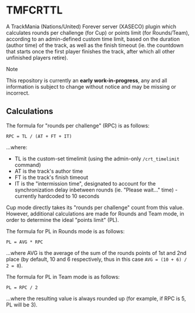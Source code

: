 # TMFCRTTL
A TrackMania (Nations/United) Forever server (XASECO) plugin which calculates rounds per challenge (for Cup) or points limit (for Rounds/Team), according to an admin-defined custom time limit, based on the duration (author time) of the track, as well as the finish timeout (ie. the countdown that starts once the first player finishes the track, after which all other unfinished players retire).

> [!NOTE]
> This repository is currently an **early work-in-progress**, any and all information is subject to change without notice and may be missing or incorrect.

## Calculations
The formula for "rounds per challenge" (RPC) is as follows:
```
RPC = TL / (AT + FT + IT)
```
...where:
- TL is the custom-set timelimit (using the admin-only `/crt_timelimit` command)
- AT is the track's author time
- FT is the track's finish timeout
- IT is the "intermission time", designated to account for the synchronization delay inbetween rounds (ie. "Please wait..." time) - currently hardcoded to 10 seconds

Cup mode directly takes its "rounds per challenge" count from this value. However, additional calculations are made for Rounds and Team mode, in order to determine the ideal "points limit" (PL).

The formula for PL in Rounds mode is as follows:
```
PL = AVG * RPC
```
...where AVG is the average of the sum of the rounds points of 1st and 2nd place (by default, 10 and 6 respectively, thus in this case `AVG = (10 + 6) / 2 = 8`).

The formula for PL in Team mode is as follows:
```
PL = RPC / 2
```
...where the resulting value is always rounded up (for example, if RPC is 5, PL will be 3).